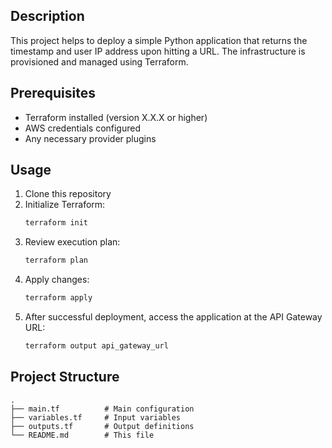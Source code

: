 ## Description
This project helps to deploy a simple Python application that returns the timestamp and user IP address upon hitting a URL. The infrastructure is provisioned and managed using Terraform.

## Prerequisites
- Terraform installed (version X.X.X or higher)
- AWS credentials configured
- Any necessary provider plugins

## Usage
1. Clone this repository
2. Initialize Terraform:
   ```bash
   terraform init
   ```
3. Review execution plan:
   ```bash
   terraform plan
   ```
4. Apply changes:
   ```bash
   terraform apply
   ```
5. After successful deployment, access the application at the API Gateway URL:
   ```bash
   terraform output api_gateway_url
   ```

## Project Structure
```
.
├── main.tf          # Main configuration
├── variables.tf     # Input variables
├── outputs.tf       # Output definitions
└── README.md        # This file
```
